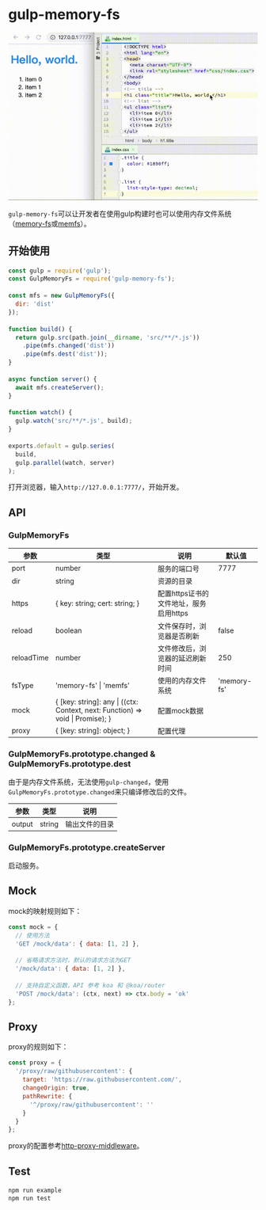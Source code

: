 # gulp-memory-fs

![](demonstrate.gif)

`gulp-memory-fs`可以让开发者在使用gulp构建时也可以使用内存文件系统（[memory-fs](https://github.com/webpack/memory-fs)或[memfs](https://github.com/streamich/memfs)）。

## 开始使用

```javascript
const gulp = require('gulp');
const GulpMemoryFs = require('gulp-memory-fs');

const mfs = new GulpMemoryFs({
  dir: 'dist'
});

function build() {
  return gulp.src(path.join(__dirname, 'src/**/*.js'))
    .pipe(mfs.changed('dist'))
    .pipe(mfs.dest('dist'));
}

async function server() {
  await mfs.createServer();
}

function watch() {
  gulp.watch('src/**/*.js', build);
}

exports.default = gulp.series(
  build,
  gulp.parallel(watch, server)
);
```

打开浏览器，输入`http://127.0.0.1:7777/`，开始开发。

## API

### GulpMemoryFs

| 参数       | 类型                           | 说明                                   | 默认值      |
| ---        | ---                            | ---                                    | ---         |
| port       | number                         | 服务的端口号                           | 7777        |
| dir        | string                         | 资源的目录                             | &nbsp;      |
| https      | { key: string; cert: string; } | 配置https证书的文件地址，服务启用https | &nbsp;      |
| reload     | boolean                        | 文件保存时，浏览器是否刷新             | false       |
| reloadTime | number                         | 文件修改后，浏览器的延迟刷新时间       | 250         |
| fsType     | 'memory-fs' &#124; 'memfs'     | 使用的内存文件系统                     | 'memory-fs' |
| mock       | { [key: string]: any &#124; ((ctx: Context, next: Function) => void &#124; Promise<void>); } | 配置mock数据 | &nbsp; |
| proxy      | { [key: string]: object; }     | 配置代理                               | &nbsp;      |

### GulpMemoryFs.prototype.changed & GulpMemoryFs.prototype.dest

由于是内存文件系统，无法使用`gulp-changed`，使用`GulpMemoryFs.prototype.changed`来只编译修改后的文件。

| 参数   | 类型   |  说明          |
| ---    | ---    | ---            |
| output | string | 输出文件的目录 |

### GulpMemoryFs.prototype.createServer

启动服务。

## Mock

mock的映射规则如下：

```javascript
const mock = {
  // 使用方法
  'GET /mock/data': { data: [1, 2] },

  // 省略请求方法时，默认的请求方法为GET
  '/mock/data': { data: [1, 2] },

  // 支持自定义函数，API 参考 koa 和 @koa/router
  'POST /mock/data': (ctx, next) => ctx.body = 'ok'
};
```

## Proxy

proxy的规则如下：

```javascript
const proxy = {
  '/proxy/raw/githubusercontent': {
    target: 'https://raw.githubusercontent.com/',
    changeOrigin: true,
    pathRewrite: {
      '^/proxy/raw/githubusercontent': ''
    }
  }
};
```

proxy的配置参考[http-proxy-middleware](https://github.com/chimurai/http-proxy-middleware)。

## Test

```
npm run example
npm run test
```